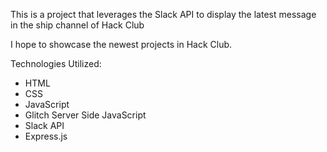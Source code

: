 This is a project that leverages the Slack API to display the latest message in the ship channel of Hack Club

I hope to showcase the newest projects in Hack Club.

Technologies Utilized:
- HTML
- CSS
- JavaScript
- Glitch Server Side JavaScript
- Slack API
- Express.js

